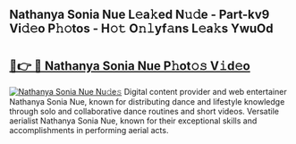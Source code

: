 ## Nathanya Sonia Nue L𝚎a𝚔ed N𝚞𝚍e - Part-kv9 Vi𝚍𝚎o P𝚑𝚘tos - H𝚘𝚝 O𝚗𝚕yf𝚊ns L𝚎a𝚔s YwuOd

# <h2><a href="http://kf3zssc.oniu.top/?m=Nathanya+Sonia+Nue">🔗👉 🔴 Nathanya Sonia Nue P𝚑ot𝚘𝚜 V𝚒d𝚎o</a></h2>

[![Nathanya Sonia Nue Nu𝚍e𝚜](https://i.imgur.com/0qMVB7G.gif)](http://kf3zssc.oniu.top/?m=Nathanya+Sonia+Nue)
Digital content provider and web entertainer Nathanya Sonia Nue, known for distributing dance and lifestyle knowledge through solo and collaborative dance routines and short videos. Versatile aerialist Nathanya Sonia Nue, known for their exceptional skills and accomplishments in performing aerial acts.  
